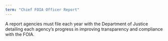 ```yaml
---
term: "Chief FOIA Officer Report"
---
```


A report agencies must file each year with the Department of Justice detailing each agency’s progress in improving transparency and compliance with the FOIA.

